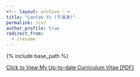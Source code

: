 ```yaml
---
<!-- layout: archive -->
title: "Lantao Yu (于澜涛)"
permalink: /cv/
author_profile: true
redirect_from:
  - /resume
---
```


{% include base_path %}

[Click to View My Up-to-date Curriculum Vitae [PDF]](http://lantaoyu.github.io/files/lantaoyu_cv.pdf)

<!-- <embed src="http://lantaoyu.com/files/lantaoyu_cv.pdf" width="650" height="1800" type='application/pdf'> -->
